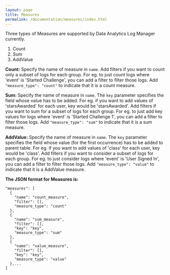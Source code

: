 ```yaml
---
layout: page
title: Measures
permalink: /documentation/measures/index.html
---
```



Three types of Measures are supported by Data Analytics Log Manager currently.

1. Count
2. Sum
3. AddValue

**Count:**
Specify the name of measure in `name`. Add filters if you want to count only a subset of logs for each group. For eg. to just count logs where 'event' is 'Started Challenge', you can add a filter to filter those logs. Add `"measure_type": "count"` to indicate that it is a count measure.

**Sum:**
Specify the name of measure in `name`. The `key` parameter specifies the field whose value has to be added. For eg. if you want to add values of 'starsAwarded' for each user, key would be 'starsAwarded'. Add filters if you want to sum for a subset of logs for each group. For eg. to just add key values for logs where 'event' is 'Started Challenge 1', you can add a filter to filter those logs. Add `"measure_type": "sum"` to indicate that it is a sum measure.

**AddValue:**
Specify the name of measure in `name`. The `key` parameter specifies the field whose value (for the first occurrence) has to be added to parent table. For eg. if you want to add values of 'class' for each user, key would be 'class'. Add filters if you want to consider a subset of logs for each group. For eg. to just consider logs where 'event' is 'User Signed In', you can add a filter to filter those logs. Add `"measure_type": "value"` to indicate that it is a AddValue measure.

**The JSON format for Measures is:**

    "measures": [
      {
        "name": "count_measure",
        "filter": [],
        "measure_type": "count"
      },
      {
        "name": "sum_measure",
        "filter": [],
        "key": "key",
        "measure_type": "sum"
      },
      {
        "name": "value_measure",
        "filter": [],
        "key": "key",
        "measure_type": "value"
      },...
    ]